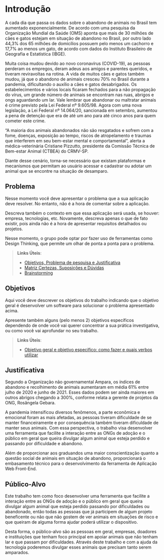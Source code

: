 # Introdução

A cada dia que passa os dados sobre o abandono de animais no Brasil tem aumentado exponencialmente. De acordo com uma pesquisa da Organização Mundial da Saúde (OMS) aponta que mais de 30 milhões de cães e gatos estejam em situação de abandono no Brasil, por outro lado 44,3% dos 65 milhões de domicílios possuem pelo menos um cachorro e 17,7% ao menos um gato, de acordo com dados do Instituto Brasileiro de Geografia e Estatística (IBGE).

Muita coisa mudou devido ao novo coronavírus (COVID-19), as pessoas perderam os empregos, deram adeus aos amigos e parentes queridos, e tiveram reviravoltas na rotina. A vida de muitos cães e gatos também mudou, já que o abandono de animais cresceu 70% no Brasil durante a pandemia, dificultando o auxílio a cães e gatos desabrigados. Os estabelecimentos e vários locais ficaram fechados para a não propagação do vírus, um grande número de animais se encontram nas ruas, abrigos e ongs aguardando um lar. Vale lembrar que abandonar ou maltratar animais é crime previsto pela Lei Federal nº 9.605/98. Agora com uma nova legislação, a Lei Federal nº 14.064/20, sancionada em setembro, aumentou a pena de detenção que era de até um ano para até cinco anos para quem cometer este crime.

“A maioria dos animais abandonados não são resgatados e sofrem com a fome, doenças, exposição ao tempo, riscos de atropelamento e traumas que interferem em seu bem-estar mental e comportamental”, alerta a médica-veterinária Cristiane Pizzutto, presidente da Comissão Técnica de Bem-estar Animal (CTBEA) do CRMV-SP.

Diante desse cenário, torna-se necessário que existam plataformas e mecanismos que permitam ao usuário acessar e cadastrar ou adotar um animal que se encontre na situação de desamparo.


## Problema
Nesse momento você deve apresentar o problema que a sua aplicação deve  resolver. No entanto, não é a hora de comentar sobre a aplicação.

Descreva também o contexto em que essa aplicação será usada, se  houver: empresa, tecnologias, etc. Novamente, descreva apenas o que de  fato existir, pois ainda não é a hora de apresentar requisitos  detalhados ou projetos.

Nesse momento, o grupo pode optar por fazer uso  de ferramentas como Design Thinking, que permite um olhar de ponta a ponta para o problema.

> **Links Úteis**:
> - [Objetivos, Problema de pesquisa e Justificativa](https://medium.com/@versioparole/objetivos-problema-de-pesquisa-e-justificativa-c98c8233b9c3)
> - [Matriz Certezas, Suposições e Dúvidas](https://medium.com/educa%C3%A7%C3%A3o-fora-da-caixa/matriz-certezas-suposi%C3%A7%C3%B5es-e-d%C3%BAvidas-fa2263633655)
> - [Brainstorming](https://www.euax.com.br/2018/09/brainstorming/)

## Objetivos

Aqui você deve descrever os objetivos do trabalho indicando que o objetivo geral é desenvolver um software para solucionar o problema apresentado acima. 

Apresente também alguns (pelo menos 2) objetivos específicos dependendo de onde você vai querer concentrar a sua prática investigativa, ou como você vai aprofundar no seu trabalho.
 
> **Links Úteis**:
> - [Objetivo geral e objetivo específico: como fazer e quais verbos utilizar](https://blog.mettzer.com/diferenca-entre-objetivo-geral-e-objetivo-especifico/)

## Justificativa

Segundo a Organização não governamental Ampara, os índices de abandono e recolhimento de animais aumentaram em média 61% entre julho de 2020 e junho de 2021. Esses dados podem ser ainda maiores em outros abrigos chegando a 300%, conforme relata a gerente de projetos da ONG, Rosângela Gebara. 
 
A pandemia intensificou diversos fenômenos, a parte econômica e emocional foram as mais afetadas, as pessoas tiveram dificuldade de se manter financeiramente e por consequência também tiveram dificuldade de manter seus animais. Com essa perspectiva, o trabalho visa desenvolver uma ferramenta que facilite a interação entre as ONGs de adoção e o público em geral que queira divulgar algum animal que esteja perdido e passando por dificuldade e abandono.
 
Além de proporcionar aos graduandos uma maior conscientização quanto a questão social de animais em situação de abandono, proporcionará o embasamento técnico para o desenvolvimento da ferramenta de Aplicação Web Front-End.


## Público-Alvo

Este trabalho tem como foco desenvolver uma ferramenta que facilite a interação entre as ONGs de adoção e o público em geral que queira divulgar algum animal que esteja perdido  passando por dificuldades ou abandonado, então todas as pessoas que já participem de algum projeto beneficente ou não que não gostem de ver animais em situações de risco e que queiram de alguma forma ajudar poderá utilizar o dispositivo.

Desta forma, o público-alvo são as pessoas em geral, empresas, doadores e instituições que tenham foco principal em apoiar animais que não tenham lar e que passam por dificuldades. Através deste trabalho e com a ajuda da tecnologia poderemos divulgar esses animais que precisam tanto serem amparados.
